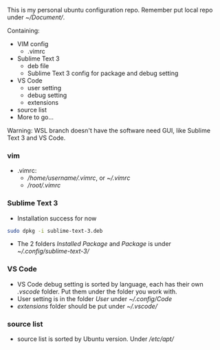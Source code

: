 This is my personal ubuntu configuration repo. Remember put local repo under *~/Document/*.

Containing:
- VIM config
  - .vimrc
- Sublime Text 3 
  - deb file
  - Sublime Text 3 config for package and debug setting
- VS Code 
  - user setting
  - debug setting
  - extensions
- source list
- More to go...

Warning: WSL branch doesn't have the software need GUI, like Sublime Text 3 and VS Code.

### vim
- .vimrc:
  - */home/username/.vimrc*, or *~/.vimrc*
  - */root/.vimrc*

### Sublime Text 3
- Installation success for now
```bash
sudo dpkg -i sublime-text-3.deb
```
- The 2 folders *Installed Package* and *Package* is under *~/.config/sublime-text-3/*

### VS Code
- VS Code debug setting is sorted by language, each has their own *.vscode* folder. Put them under the folder you work with. 
- User setting is in the folder *User* under *~/.config/Code*
- *extensions* folder should be put under *~/.vscode/*

### source list
- source list is sorted by Ubuntu version. Under */etc/apt/*
